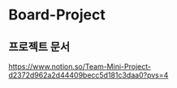 # Board-Project
## 프로젝트 문서
https://www.notion.so/Team-Mini-Project-d2372d962a2d44409becc5d181c3daa0?pvs=4
